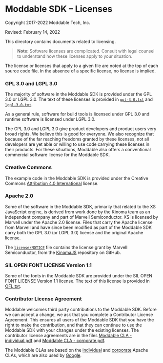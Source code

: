 # Moddable SDK – Licenses
Copyright 2017-2022 Moddable Tech, Inc.

Revised: February 14, 2022

This directory contains documents related to licensing.

> **Note**: Software licenses are complicated. Consult with legal counsel to understand how these licenses apply to your situation.

The license or licenses that apply to a given file are noted at the top of each source code file. In the absence of a specific license, no license is implied.

### GPL 3.0 and LGPL 3.0
The majority of software in the Moddable SDK is provided under the GPL 3.0 or LGPL 3.0. The text of these licenses is provided in [`gpl-3.0.txt`](gpl-3.0.txt) and [`lgpl-3.0.txt`](lgpl-3.0.txt).

As a general rule, software for build tools is licensed under GPL 3.0 and runtime software is licensed under LGPL 3.0.

The GPL 3.0 and LGPL 3.0 give product developers and product users very broad rights. We believe this is good for everyone. We also recognize that because of the far reaching freedoms granted by these licenses, not all developers are yet able or willing to use code carrying these licenses in their products. For these situations, Moddable also offers a conventional commercial software license for the Moddable SDK.

### Creative Commons
The example code in the Moddable SDK is provided under the Creative Commons [Attribution 4.0 International](http://creativecommons.org/licenses/by/4.0/) license.

### Apache 2.0
Some of the software in the Moddable SDK, primarily that related to the XS JavaScript engine, is derived from work done by the Kinoma team as an independent company and part of Marvell Semiconductor. XS is licensed by Marvell under the Apache 2.0 license. Files that carry the Apache license from Marvell and have since been modified as part of the Moddable SDK carry both the GPL 3.0 (or LGPL 3.0) license and the original Apache license.

The [`license/NOTICE`](NOTICE) file contains the license grant by Marvell Semiconductor, from the [KinomaJS](https://github.com/Kinoma/kinomajs/) repository on GitHub.

### SIL OPEN FONT LICENSE Version 1.1
Some of the fonts in the Moddable SDK are provided under the SIL OPEN FONT LICENSE Version 1.1 license. The text of this license is provided in [OFL.txt](./OFL.txt).

### Contributor License Agreement
Moddable welcomes third party contributions to the Moddable SDK. Before we can accept a change, we ask that you complete a Contributor License Agreement. This ensures all users of the Moddable SDK that you have the right to make the contribution, and that they can continue to use the Moddable SDK with your changes under the existing licenses. The contributor license agreements are in the files [Moddable CLA - individual.pdf](Moddable%20CLA%20-%20individual.pdf) and [Moddable CLA - corporate.pdf](Moddable%20CLA%20-%20corporate.pdf).

The Moddable CLAs are based on the [individual](https://www.apache.org/licenses/icla.pdf) and [corporate](https://www.apache.org/licenses/cla-corporate.pdf) Apache CLAs, which are also used by [Google](https://cla.developers.google.com/about).
